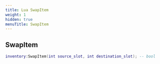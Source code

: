 ```yaml
---
title: Lua SwapItem
weight: 1
hidden: true
menuTitle: SwapItem
---
```

## SwapItem
```lua
inventory:SwapItem(int source_slot, int destination_slot); -- bool
```